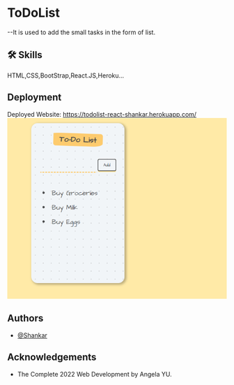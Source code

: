 
# ToDoList
--It is used to add the small tasks in the form of list.

## 🛠 Skills
HTML,CSS,BootStrap,React.JS,Heroku...


## Deployment

Deployed Website: https://todolist-react-shankar.herokuapp.com/
<img src="/images/todolist.PNG">

## Authors

- [@Shankar](https://github.com/shankar55)


## Acknowledgements

 - The Complete 2022 Web Development by Angela YU.